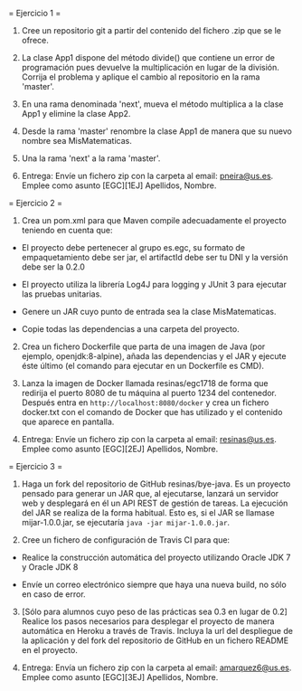 = Ejercicio 1 =


1) Cree un repositorio git a partir del contenido del fichero .zip
   que se le ofrece.

2) La clase App1 dispone del método divide() que contiene un error
   de programación pues devuelve la multiplicación en lugar de la
   división. Corrija el problema y aplique el cambio al repositorio
   en la rama 'master'.

3) En una rama denominada 'next', mueva el método multiplica a la clase
   App1 y elimine la clase App2.

4) Desde la rama 'master' renombre la clase App1 de manera que su nuevo
   nombre sea MisMatematicas.

5) Una la rama 'next' a la rama 'master'.

6) Entrega: Envíe un fichero zip con la carpeta al email: pneira@us.es.
Emplee como asunto [EGC][1EJ] Apellidos, Nombre.


 

= Ejercicio 2 =


1) Crea un pom.xml para que Maven compile adecuadamente el proyecto teniendo en cuenta que:
   
- El proyecto debe pertenecer al grupo es.egc, su formato de empaquetamiento debe ser jar, el artifactId debe ser tu DNI y la versión debe ser la 0.2.0
   
- El proyecto utiliza la librería Log4J para logging y JUnit 3 para ejecutar las pruebas unitarias.
   
- Genere un JAR cuyo punto de entrada sea la clase MisMatematicas.
   
- Copie todas las dependencias a una carpeta del proyecto.

2) Crea un fichero Dockerfile que parta de una imagen de Java (por ejemplo, openjdk:8-alpine), añada las dependencias y el JAR y ejecute éste último (el comando para ejecutar en un Dockerfile es CMD).

3) Lanza la imagen de Docker llamada resinas/egc1718 de forma que redirija el puerto 8080 de tu máquina al puerto 1234 del contenedor. Después entra en ``http://localhost:8080/docker`` y crea un fichero docker.txt con el comando de Docker que has utilizado y el contenido que aparece en pantalla.

4) Entrega: Envíe un fichero zip con la carpeta al email: resinas@us.es. Emplee como asunto [EGC][2EJ] Apellidos, Nombre.




= Ejercicio 3 =

1) Haga un fork del repositorio de GitHub resinas/bye-java. Es un proyecto pensado para generar un JAR que, al ejecutarse, lanzará un servidor web y desplegará en él un API REST de gestión de tareas. La ejecución del JAR se realiza de la forma habitual. Esto es, si el JAR se llamase mijar-1.0.0.jar, se ejecutaría ``java -jar mijar-1.0.0.jar``.

2) Cree un fichero de configuración de Travis CI para que:
   
- Realice la construcción automática del proyecto utilizando Oracle JDK 7 y Oracle JDK 8
   
- Envíe un correo electrónico siempre que haya una nueva build, no sólo en caso de error.


3) [Sólo para alumnos cuyo peso de las prácticas sea 0.3 en lugar de 0.2] Realice los pasos necesarios para desplegar el proyecto de manera automática en Heroku a través de Travis. Incluya la url del despliegue de la aplicación y del fork del repositorio de GitHub en un fichero README en el proyecto.

4) Entrega: Envía un fichero zip con la carpeta al email: amarquez6@us.es. Emplee como asunto [EGC][3EJ] Apellidos, Nombre.
